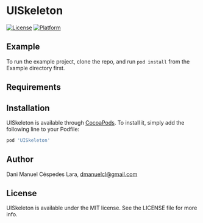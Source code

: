 # UISkeleton

[![License](https://img.shields.io/cocoapods/l/UISkeleton.svg?style=flat)](http://cocoapods.org/pods/UISkeleton)
[![Platform](https://img.shields.io/cocoapods/p/UISkeleton.svg?style=flat)](http://cocoapods.org/pods/UISkeleton)

## Example

To run the example project, clone the repo, and run `pod install` from the Example directory first.

## Requirements

## Installation

UISkeleton is available through [CocoaPods](http://cocoapods.org). To install
it, simply add the following line to your Podfile:

```ruby
pod 'UISkeleton'
```

## Author

Dani Manuel Céspedes Lara, dmanuelcl@gmail.com

## License

UISkeleton is available under the MIT license. See the LICENSE file for more info.
